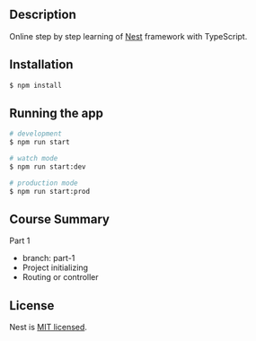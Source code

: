 ## Description

Online step by step learning of [Nest](https://github.com/nestjs/nest) framework with TypeScript.

## Installation

```bash
$ npm install
```

## Running the app

```bash
# development
$ npm run start

# watch mode
$ npm run start:dev

# production mode
$ npm run start:prod
```
 
 ## Course Summary

Part 1
- branch:  part-1
- Project initializing
- Routing or controller

## License

Nest is [MIT licensed](LICENSE).
